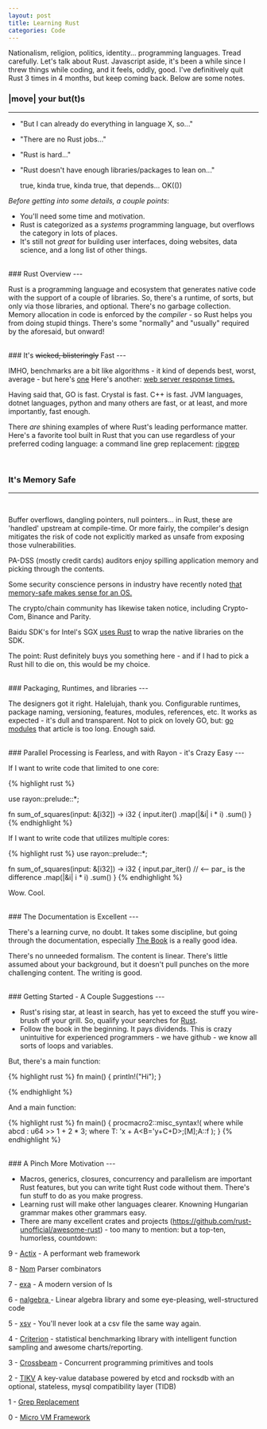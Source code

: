 ```yaml
---
layout: post
title: Learning Rust 
categories: Code
---
```


Nationalism, religion, politics, identity... programming languages.  Tread carefully.  Let's talk about Rust. Javascript aside,
it's been a while since I threw things while coding, and it feels, oddly, good.  I've definitively quit Rust 3 times in 4 months, but keep coming back. Below are some notes.        



### |move| your but(t)s
---

- "But I can already do everything in language X, so..."
- "There are no Rust jobs..."
- "Rust is hard..."
- "Rust doesn't have enough libraries/packages to lean on..."

  true, kinda true, kinda true, that depends... OK(())

_Before getting into some details, a couple points_: 

- You'll need some time and motivation.
- Rust is categorized as a *systems* programming language, but overflows the category in lots of places.  
- It's still not *great* for building user interfaces, doing websites, data science, and a long list of other things.  


<br>
### Rust Overview
---

Rust is a programming language and ecosystem that generates native code with the support of a couple of libraries.  So, there's a runtime, of sorts, but only via those libraries, and optional. There's no garbage collection. Memory allocation in code is enforced by the *compiler* - so Rust helps you from doing stupid things.  There's some "normally" and "usually" required by the aforesaid, but onward! 

<br>
### It's <s>wicked, blisteringly</s> Fast 
---
<br>

IMHO, benchmarks are a bit like algorithms - it kind of depends best, worst, average - but here's <a href="https://benchmarksgame-team.pages.debian.net/benchmarksgame/which-programs-are-fastest.html">one</a> 
Here's another: <a href="https://www.techempower.com/benchmarks/">web server response times.</a> 

Having said that, GO is fast. Crystal is fast.  C++ is fast.  JVM languages, dotnet languages, python and many others are fast, or at least, and more importantly, fast enough.  

There *are* shining examples of where Rust's leading performance matter.  Here's a favorite tool built in Rust that you can use regardless of your preferred coding language:  a command line grep replacement:  <a href="https://github.com/BurntSushi/ripgrep">ripgrep</a>


<br>

### It's Memory Safe  
--- 
<br>

Buffer overflows, dangling pointers, null pointers... in Rust, these are 'handled' upstream at compile-time.  Or more fairly, the compiler's design mitigates the risk of code not explicitly marked as unsafe from exposing those vulnerabilities.  

PA-DSS (mostly credit cards) auditors enjoy spilling application memory and picking through the contents.  

Some security conscience persons in industry have recently noted <a href="https://msrc-blog.microsoft.com/2019/07/22/why-rust-for-safe-systems-programming/"> that memory-safe makes sense for an OS.</a> 

The crypto/chain community has likewise taken notice, including Crypto-Com, Binance and Parity.

Baidu SDK's for Intel's SGX <a href="https://github.com/baidu/rust-sgx-sdk">uses Rust</a> to wrap the native libraries on the SDK.

The point: Rust definitely buys you something here - and if I had to pick a Rust hill to die on, this would be my choice.



<br>
### Packaging, Runtimes, and libraries 
--- 
<br>

The designers got it right. Halelujah, thank you.  Configurable runtimes, package naming, versioning, features, modules, references, etc.  It works as expected - it's dull and transparent. 
Not to pick on lovely GO, but: <a href="https://github.com/golang/go/wiki/Modules"> go modules</a> that article is too long.  Enough said.   



<br>
### Parallel Processing is Fearless, and with Rayon - it's Crazy Easy
--- 
<br>

If I want to write code that limited to one core:

{% highlight rust %}

use rayon::prelude::*;

fn sum_of_squares(input: &[i32]) -> i32 {
    input.iter() 
         .map(|&i| i * i)
         .sum()
}
{% endhighlight %}

If I want to write code that utilizes multiple cores:

{% highlight rust %}
use rayon::prelude::*;

fn sum_of_squares(input: &[i32]) -> i32 {
    input.par_iter()  // <-- par_ is the difference 
         .map(|&i| i * i)
         .sum()
}
{% endhighlight %}

Wow.  Cool.


<br>
### The Documentation is Excellent 
---
<br>

There's a learning curve, no doubt.  It takes some discipline, but going through the documentation, especially <a href="https://doc.rust-lang.org/book"> The Book</a> is a really good idea. 

There's no unneeded formalism.  The content is linear.  There's little assumed about your background, but it doesn't pull punches on the more challenging content.  The writing is good.



<br>
### Getting Started - A Couple Suggestions
---
<br>

- Rust's rising star, at least in search, has yet to exceed the stuff you wire-brush off your grill.  So, qualify your searches for <a href="https://www.rust-lang.org/Rust">Rust</a>.
- Follow the book in the beginning.  It pays dividends.  This is crazy unintuitive for experienced programmers - we have github - we know all sorts of loops and variables.  

But, there's a main function:

{% highlight rust %}
fn main() {
  println!("Hi");
}

{% endhighlight %}

And a main function:

{% highlight rust %}
fn main() {
   procmacro2::misc_syntax!(
      where while abcd : u64 >> 1 + 2 * 3; where T: 'x + A<B='y+C+D>;[M];A::f
   );
}
{% endhighlight %}




<br>
### A Pinch More Motivation 
---
<br>

- Macros, generics, closures, concurrency and parallelism are important Rust features, but you can write tight Rust code without them. There's fun stuff to do as you make progress.
- Learning rust will make other languages clearer.  Knowning Hungarian grammar makes other grammars easy. 
- There are many excellent crates and projects (https://github.com/rust-unofficial/awesome-rust) - too many to mention: but a top-ten, humorless, countdown:

9  - <a href="https://github.com/actix/actix-web">Actix</a>  - A performant web framework   

8  - <a href="https://docs.rs/nom/5.0.0/nom/">Nom</a> Parser combinators 

7  - <a href="https://github.com/ogham/exa">exa</a> - A modern version of ls 

6  - <a href="https://github.com/rustsim/nalgebra">nalgebra </a> - Linear algebra library and some eye-pleasing, well-structured code 

5  - <a href="https://github.com/BurntSushi/xsv">xsv</a> - You'll never look at a csv file the same way again. 

4  - <a href="https://docs.rs/crate/criterion/0.2.11">Criterion</a> - statistical benchmarking library with intelligent function sampling and awesome charts/reporting.  

3  - <a href="https://github.com/crossbeam-rs/crossbeam">Crossbeam</a> - Concurrent programming primitives and tools     

2  - <a href="https://github.com/tikv/tikv">TIKV</a> A key-value database powered by etcd and rocksdb with an optional, stateless, mysql compatibility layer (TIDB) 

1  - <a href="https://github.com/BurntSushi/ripgrep">Grep Replacement</a>

0  - <a href="https://github.com/firecracker-microvm/firecracker">Micro VM Framework</a>   
<br>


























